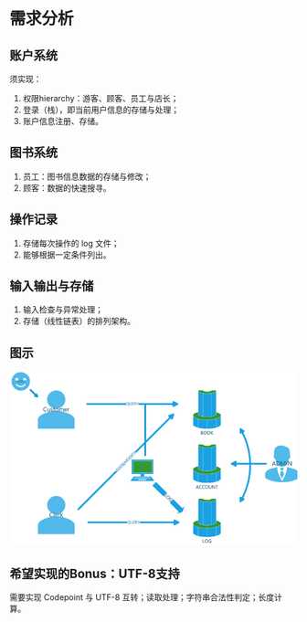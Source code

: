 # 需求分析
## 账户系统
须实现：        
1. 权限hierarchy：游客、顾客、员工与店长；
2. 登录（栈），即当前用户信息的存储与处理；
3. 账户信息注册、存储。

## 图书系统
1. 员工：图书信息数据的存储与修改；
2. 顾客：数据的快速搜寻。

## 操作记录
1. 存储每次操作的 log 文件；
2. 能够根据一定条件列出。

## 输入输出与存储
1. 输入检查与异常处理；
2. 存储（线性链表）的排列架构。

## 图示
![](daexample.png)

## 希望实现的Bonus：UTF-8支持
需要实现 Codepoint 与 UTF-8 互转；读取处理；字符串合法性判定；长度计算。
